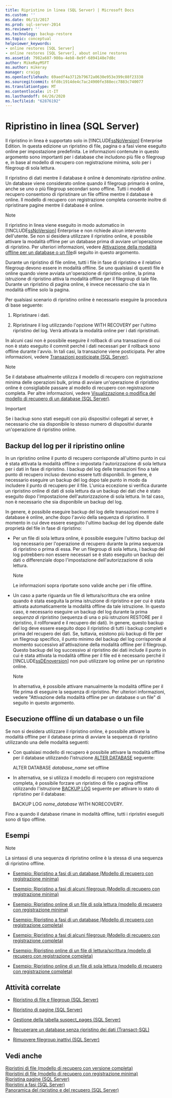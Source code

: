 ```yaml
---
title: Ripristino in linea (SQL Server) | Microsoft Docs
ms.custom: ''
ms.date: 06/13/2017
ms.prod: sql-server-2014
ms.reviewer: ''
ms.technology: backup-restore
ms.topic: conceptual
helpviewer_keywords:
- online restores [SQL Server]
- online restores [SQL Server], about online restores
ms.assetid: 7982a687-980a-4eb8-8e9f-6894148e7d8c
author: MikeRayMSFT
ms.author: mikeray
manager: craigg
ms.openlocfilehash: 69aedf4a3712b79672a0630e953e399c08f23338
ms.sourcegitcommit: 6fd8c1914de4c7ac24900fe388ecc7883c740077
ms.translationtype: MT
ms.contentlocale: it-IT
ms.lasthandoff: 04/26/2020
ms.locfileid: "62876192"
---
```

# <a name="online-restore-sql-server"></a>Ripristino in linea (SQL Server)
  Il ripristino in linea è supportato solo in [!INCLUDE[ssNoVersion](../../includes/ssnoversion-md.md)] Enterprise Edition. In questa edizione un ripristino di file, pagina o a fasi viene eseguito online per impostazione predefinita. Le informazioni contenute in questo argomento sono importanti per i database che includono più file o filegroup e, in base al modello di recupero con registrazione minima, solo per i filegroup di sola lettura.  
  
 Il ripristino di dati mentre il database è online è denominato *ripristino online*. Un database viene considerato online quando il filegroup primario è online, anche se uno o più filegroup secondari sono offline. Tutti i modelli di recupero consentono di ripristinare un file offline mentre il database è online. Il modello di recupero con registrazione completa consente inoltre di ripristinare pagine mentre il database è online.  
  
> [!NOTE]  
>  Il ripristino in linea viene eseguito in modo automatico in [!INCLUDE[ssNoVersion](../../includes/ssnoversion-md.md)] Enterprise e non richiede alcun intervento dell'utente. Se non si desidera utilizzare il ripristino online, è possibile attivare la modalità offline per un database prima di avviare un'operazione di ripristino. Per ulteriori informazioni, vedere [Attivazione della modalità offline per un database o un file](#taking_db_or_file_offline)di seguito in questo argomento.  
  
 Durante un ripristino di file online, tutti i file in fase di ripristino e il relativo filegroup devono essere in modalità offline. Se uno qualsiasi di questi file è online quando viene avviata un'operazione di ripristino online, la prima istruzione di ripristino attiva la modalità offline per il filegroup di tale file. Durante un ripristino di pagina online, è invece necessario che sia in modalità offline solo la pagina.  
  
 Per qualsiasi scenario di ripristino online è necessario eseguire la procedura di base seguente:  
  
1.  Ripristinare i dati.  
  
2.  Ripristinare il log utilizzando l'opzione WITH RECOVERY per l'ultimo ripristino del log. Verrà attivata la modalità online per i dati ripristinati.  
  
 In alcuni casi non è possibile eseguire il rollback di una transazione di cui non è stato eseguito il commit perché i dati necessari per il rollback sono offline durante l'avvio. In tali casi, la transazione viene posticipata. Per altre informazioni, vedere [Transazioni posticipate &#40;SQL Server&#41;](deferred-transactions-sql-server.md).  
  
> [!NOTE]  
>  Se il database attualmente utilizza il modello di recupero con registrazione minima delle operazioni bulk, prima di avviare un'operazione di ripristino online è consigliabile passare al modello di recupero con registrazione completa. Per altre informazioni, vedere [Visualizzazione o modifica del modello di recupero di un database &#40;SQL Server&#41;](view-or-change-the-recovery-model-of-a-database-sql-server.md).  
  
> [!IMPORTANT]  
>  Se i backup sono stati eseguiti con più dispositivi collegati al server, è necessario che sia disponibile lo stesso numero di dispositivi durante un'operazione di ripristino online.  
  
## <a name="log-backups-for-online-restore"></a>Backup del log per il ripristino online  
 In un ripristino online il punto di recupero corrisponde all'ultimo punto in cui è stata attivata la modalità offline o impostata l'autorizzazione di sola lettura per i dati in fase di ripristino. I backup del log delle transazioni fino a tale punto di recupero incluso devono essere tutti disponibili. In genere, è necessario eseguire un backup del log dopo tale punto in modo da includere il punto di recupero per il file. L'unica eccezione si verifica durante un ripristino online di dati di sola lettura da un backup dei dati che è stato eseguito dopo l'impostazione dell'autorizzazione di sola lettura. In tal caso, non è necessario che sia disponibile un backup del log.  
  
 In genere, è possibile eseguire backup del log delle transazioni mentre il database è online, anche dopo l'avvio della sequenza di ripristino. Il momento in cui deve essere eseguito l'ultimo backup del log dipende dalle proprietà del file in fase di ripristino:  
  
-   Per un file di sola lettura online, è possibile eseguire l'ultimo backup del log necessario per l'operazione di recupero durante la prima sequenza di ripristino o prima di essa. Per un filegroup di sola lettura, i backup del log potrebbero non essere necessari se è stato eseguito un backup dei dati o differenziale dopo l'impostazione dell'autorizzazione di sola lettura.  
  
    > [!NOTE]  
    >  Le informazioni sopra riportate sono valide anche per i file offline.  
  
-   Un caso a parte riguarda un file di lettura/scrittura che era online quando è stata eseguita la prima istruzione di ripristino e per cui è stata attivata automaticamente la modalità offline da tale istruzione. In questo caso, è necessario eseguire un backup del log durante la prima *sequenza di ripristino* (sequenza di una o più istruzioni RESTORE per il ripristino, il rollforward e il recupero dei dati). In genere, questo backup del log deve essere eseguito dopo il ripristino di tutti i backup completi e prima del recupero dei dati. Se, tuttavia, esistono più backup di file per un filegroup specifico, il punto minimo del backup del log corrisponde al momento successivo all'attivazione della modalità offline per il filegroup. Questo backup del log successivo al ripristino dei dati include il punto in cui è stata attivata la modalità offline per il file ed è necessario perché il [!INCLUDE[ssDEnoversion](../../includes/ssdenoversion-md.md)] non può utilizzare log online per un ripristino online.  
  
    > [!NOTE]  
    >  In alternativa, è possibile attivare manualmente la modalità offline per il file prima di eseguire la sequenza di ripristino. Per ulteriori informazioni, vedere "Attivazione della modalità offline per un database o un file" di seguito in questo argomento.  
  
##  <a name="taking-a-database-or-file-offline"></a><a name="taking_db_or_file_offline"></a>Esecuzione offline di un database o un file  
 Se non si desidera utilizzare il ripristino online, è possibile attivare la modalità offline per il database prima di avviare la sequenza di ripristino utilizzando una delle modalità seguenti:  
  
-   Con qualsiasi modello di recupero è possibile attivare la modalità offline per il database utilizzando l'istruzione [ALTER DATABASE](/sql/t-sql/statements/alter-database-transact-sql) seguente:  
  
     ALTER DATABASE *database_name* set offline  
  
-   In alternativa, se si utilizza il modello di recupero con registrazione completa, è possibile forzare un ripristino di file o pagina offline utilizzando l'istruzione [BACKUP LOG](/sql/t-sql/statements/backup-transact-sql) seguente per attivare lo stato di ripristino per il database:  
  
     BACKUP LOG *nome_database* WITH NORECOVERY.  
  
 Fino a quando il database rimane in modalità offline, tutti i ripristini eseguiti sono di tipo offline.  
  
## <a name="examples"></a>Esempi  
  
> [!NOTE]  
>  La sintassi di una sequenza di ripristino online è la stessa di una sequenza di ripristino offline.  
  
-   [Esempio: Ripristino a fasi di un database &#40;Modello di recupero con registrazione minima&#41;](example-piecemeal-restore-of-database-simple-recovery-model.md)  
  
-   [Esempio: Ripristino a fasi di alcuni filegroup &#40;Modello di recupero con registrazione minima&#41;](example-piecemeal-restore-of-only-some-filegroups-simple-recovery-model.md)  
  
-   [Esempio: Ripristino online di un file di sola lettura &#40;modello di recupero con registrazione minima&#41;](example-online-restore-of-a-read-only-file-simple-recovery-model.md)  
  
-   [Esempio: Ripristino a fasi di un database &#40;Modello di recupero con registrazione completa&#41;](example-piecemeal-restore-of-database-full-recovery-model.md)  
  
-   [Esempio: Ripristino a fasi di alcuni filegroup &#40;Modello di recupero con registrazione completa&#41;](example-piecemeal-restore-of-only-some-filegroups-full-recovery-model.md)  
  
-   [Esempio: Ripristino online di un file di lettura/scrittura &#40;modello di recupero con registrazione completa&#41;](example-online-restore-of-a-read-write-file-full-recovery-model.md)  
  
-   [Esempio: Ripristino online di un file di sola lettura &#40;modello di recupero con registrazione completa&#41;](example-online-restore-of-a-read-only-file-full-recovery-model.md)  
  
##  <a name="related-tasks"></a><a name="RelatedTasks"></a> Attività correlate  
  
-   [Ripristino di file e filegroup &#40;SQL Server&#41;](restore-files-and-filegroups-sql-server.md)  
  
-   [Ripristino di pagine &#40;SQL Server&#41;](restore-pages-sql-server.md)  
  
-   [Gestione della tabella suspect_pages &#40;SQL Server&#41;](manage-the-suspect-pages-table-sql-server.md)  
  
-   [Recuperare un database senza ripristino dei dati &#40;Transact-SQL&#41;](recover-a-database-without-restoring-data-transact-sql.md)  
  
-   [Rimuovere filegroup inattivi &#40;SQL Server&#41;](remove-defunct-filegroups-sql-server.md)  
  
## <a name="see-also"></a>Vedi anche  
 [Ripristini di file &#40;modello di recupero con versione completa&#41;](file-restores-full-recovery-model.md)   
 [Ripristini di file &#40;modello di recupero con registrazione minima&#41;](file-restores-simple-recovery-model.md)   
 [Ripristina pagine &#40;SQL Server&#41;](restore-pages-sql-server.md)   
 [Ripristini a fasi &#40;SQL Server&#41;](piecemeal-restores-sql-server.md)   
 [Panoramica del ripristino e del recupero &#40;SQL Server&#41;](restore-and-recovery-overview-sql-server.md)  
  
  
